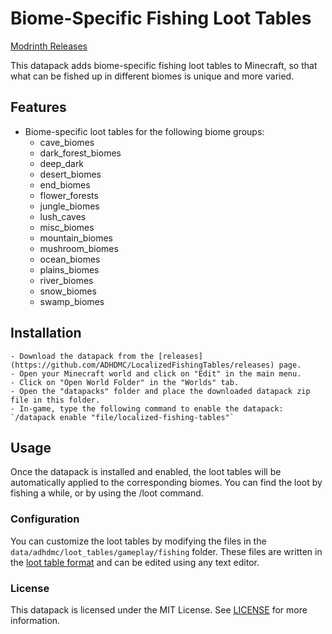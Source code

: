 # Biome-Specific Fishing Loot Tables

[Modrinth Releases](https://modrinth.com/datapack/localizedfishingtables/versions)

This datapack adds biome-specific fishing loot tables to Minecraft, so that what can be fished up in different biomes is unique and more varied.

## Features

   - Biome-specific loot tables for the following biome groups:
     - cave_biomes
     - dark_forest_biomes
     - deep_dark
     - desert_biomes
     - end_biomes
     - flower_forests
     - jungle_biomes
     - lush_caves
     - misc_biomes
     - mountain_biomes
     - mushroom_biomes
     - ocean_biomes
     - plains_biomes
     - river_biomes
     - snow_biomes
     - swamp_biomes

## Installation

    - Download the datapack from the [releases](https://github.com/ADHDMC/LocalizedFishingTables/releases) page.
    - Open your Minecraft world and click on "Edit" in the main menu.
    - Click on "Open World Folder" in the "Worlds" tab.
    - Open the "datapacks" folder and place the downloaded datapack zip file in this folder.
    - In-game, type the following command to enable the datapack: `/datapack enable "file/localized-fishing-tables"`

## Usage

Once the datapack is installed and enabled, the loot tables will be automatically applied to the corresponding biomes. You can find the loot by fishing a while, or by using the /loot command.
### Configuration

You can customize the loot tables by modifying the files in the `data/adhdmc/loot_tables/gameplay/fishing` folder. These files are written in the [loot table format](https://minecraft.fandom.com/wiki/Loot_table) and can be edited using any text editor.

### License

This datapack is licensed under the MIT License. See [LICENSE](https://github.com/ADHDMC/LocalizedFishingTables/blob/master/LICENSE) for more information.
